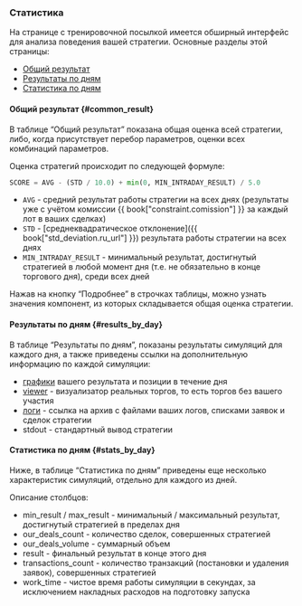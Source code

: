 ### Статистика

На странице с тренировочной посылкой имеется обширный интерфейс для анализа поведения вашей стратегии.
Основные разделы этой страницы:

- [Общий результат](#common_result)
- [Результаты по дням](#results_by_day)
- [Статистика по дням](#stats_by_day)

#### Общий результат {#common_result}

В таблице “Общий результат” показана общая оценка всей стратегии, либо, когда присутствует перебор параметров, оценки всех комбинаций параметров.

Оценка стратегий происходит по следующей формуле:<a id="result_formula"></a>

```py
SCORE = AVG - (STD / 10.0) + min(0, MIN_INTRADAY_RESULT) / 5.0
```

- `AVG` - средний результат работы стратегии на всех днях (результаты уже с учётом комиссии {{ book["constraint.comission"] }} за каждый лот в ваших сделках)
- `STD` - [среднеквадратическое отклонение]({{ book["std_deviation.ru_url"] }}) результата работы стратегии на всех днях
- `MIN_INTRADAY_RESULT` - минимальный результат, достигнутый стратегией в любой момент дня (т.е. не обязательно в конце торгового дня), среди всех дней

Нажав на кнопку “Подробнее” в строчках таблицы, можно узнать значения компонент, из которых складывается общая оценка стратегии.

#### Результаты по дням {#results_by_day}

В таблице “Результаты по дням”, показаны результаты симуляций для каждого дня, а также приведены ссылки на дополнительную информацию по каждой симуляции:

- [графики](charts.md) вашего результата и позиции в течение дня
- [viewer](viewer.md) - визуализатор реальных торгов, то есть торгов без вашего участия
	<!-- TODO(asalikhov): may be real orderbook -->
- [логи](logs.md) - ссылка на архив с файлами ваших логов, списками заявок и сделок стратегии
- stdout - стандартный вывод стратегии

#### Статистика по дням {#stats_by_day}

Ниже, в таблице “Статистика по дням” приведены еще несколько характеристик симуляций, отдельно для каждого из дней.

Описание столбцов:

- min_result / max_result - минимальный / максимальный результат, достигнутый стратегией в пределах дня
- our_deals_count - количество сделок, совершенных стратегией
- our_deals_volume - суммарный объем
- result - финальный результат в конце этого дня
- transactions_count - количество транзакций (постановки и удаления заявок), совершенных стратегией
- work_time - чистое время работы симуляции в секундах, за исключением накладных расходов на подготовку запуска
